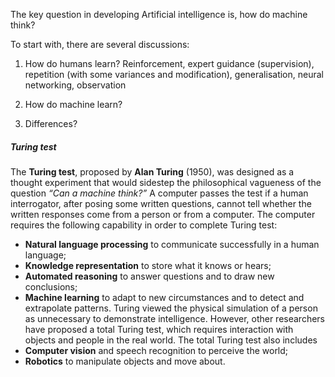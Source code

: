 The key question in developing Artificial intelligence is, how do machine think?

To start with, there are several discussions:
1. How do humans learn?
   Reinforcement, expert guidance (supervision), repetition (with some variances and modification), generalisation, neural networking, observation
2. How do machine learn? 
   
3. Differences? 

##### Turing test
The **Turing test**, proposed by **Alan Turing** (1950), was designed as a thought experiment that would sidestep the philosophical vagueness of the question *“Can a machine think?”*
A computer passes the test if a human interrogator, after posing some written questions, cannot tell whether the written responses come from a person or from a computer.
The computer requires the following capability in order to complete Turing test:
- **Natural language processing** to communicate successfully in a human language;  
- **Knowledge representation** to store what it knows or hears;  
- **Automated reasoning** to answer questions and to draw new conclusions;  
- **Machine learning** to adapt to new circumstances and to detect and extrapolate patterns.
Turing viewed the physical simulation of a person as unnecessary to demonstrate intelligence. However, other researchers have proposed a total Turing test, which requires interaction with objects and people in the real world. The total Turing test also includes
- **Computer vision** and speech recognition to perceive the world;
- **Robotics** to manipulate objects and move about.
